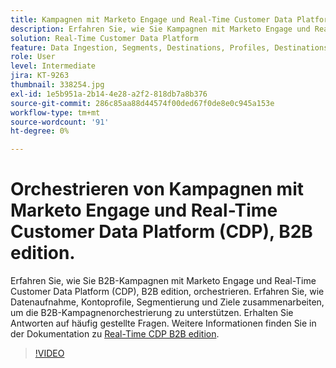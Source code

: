 ```yaml
---
title: Kampagnen mit Marketo Engage und Real-Time Customer Data Platform, B2B edition orchestrieren
description: Erfahren Sie, wie Sie Kampagnen mit Marketo Engage und Real-Time Customer Data Platform (CDP), B2B edition koordinieren.
solution: Real-Time Customer Data Platform
feature: Data Ingestion, Segments, Destinations, Profiles, Destinations
role: User
level: Intermediate
jira: KT-9263
thumbnail: 338254.jpg
exl-id: 1e5b951a-2b14-4e28-a2f2-818db7a8b376
source-git-commit: 286c85aa88d44574f00ded67f0de8e0c945a153e
workflow-type: tm+mt
source-wordcount: '91'
ht-degree: 0%

---
```


# Orchestrieren von Kampagnen mit Marketo Engage und Real-Time Customer Data Platform (CDP), B2B edition.

Erfahren Sie, wie Sie B2B-Kampagnen mit Marketo Engage und Real-Time Customer Data Platform (CDP), B2B edition, orchestrieren. Erfahren Sie, wie Datenaufnahme, Kontoprofile, Segmentierung und Ziele zusammenarbeiten, um die B2B-Kampagnenorchestrierung zu unterstützen. Erhalten Sie Antworten auf häufig gestellte Fragen. Weitere Informationen finden Sie in der Dokumentation zu [Real-Time CDP B2B edition](https://experienceleague.adobe.com/docs/experience-platform/rtcdp/b2b-overview.html).

>[!VIDEO](https://video.tv.adobe.com/v/338254?learn=on&enablevpops)

